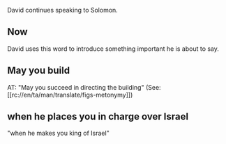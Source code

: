 David continues speaking to Solomon.

## Now ##

David uses this word to introduce something important he is about to say.

## May you build ##

AT: "May you succeed in directing the building" (See: [[rc://en/ta/man/translate/figs-metonymy]])

## when he places you in charge over Israel ##

"when he makes you king of Israel"